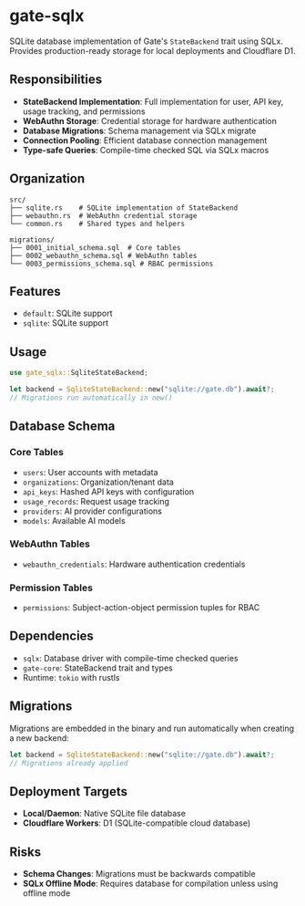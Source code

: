 # gate-sqlx

SQLite database implementation of Gate's `StateBackend` trait using SQLx. Provides production-ready storage for local deployments and Cloudflare D1.

## Responsibilities

- **StateBackend Implementation**: Full implementation for user, API key, usage tracking, and permissions
- **WebAuthn Storage**: Credential storage for hardware authentication
- **Database Migrations**: Schema management via SQLx migrate
- **Connection Pooling**: Efficient database connection management
- **Type-safe Queries**: Compile-time checked SQL via SQLx macros

## Organization

```
src/
├── sqlite.rs    # SQLite implementation of StateBackend
├── webauthn.rs  # WebAuthn credential storage
└── common.rs    # Shared types and helpers

migrations/
├── 0001_initial_schema.sql  # Core tables
├── 0002_webauthn_schema.sql # WebAuthn tables
└── 0003_permissions_schema.sql # RBAC permissions
```

## Features

- `default`: SQLite support
- `sqlite`: SQLite support

## Usage

```rust
use gate_sqlx::SqliteStateBackend;

let backend = SqliteStateBackend::new("sqlite://gate.db").await?;
// Migrations run automatically in new()
```

## Database Schema

### Core Tables
- `users`: User accounts with metadata
- `organizations`: Organization/tenant data
- `api_keys`: Hashed API keys with configuration
- `usage_records`: Request usage tracking
- `providers`: AI provider configurations
- `models`: Available AI models

### WebAuthn Tables
- `webauthn_credentials`: Hardware authentication credentials

### Permission Tables
- `permissions`: Subject-action-object permission tuples for RBAC

## Dependencies

- `sqlx`: Database driver with compile-time checked queries
- `gate-core`: StateBackend trait and types
- Runtime: `tokio` with rustls

## Migrations

Migrations are embedded in the binary and run automatically when creating a new backend:
```rust
let backend = SqliteStateBackend::new("sqlite://gate.db").await?;
// Migrations already applied
```

## Deployment Targets

- **Local/Daemon**: Native SQLite file database
- **Cloudflare Workers**: D1 (SQLite-compatible cloud database)

## Risks

- **Schema Changes**: Migrations must be backwards compatible
- **SQLx Offline Mode**: Requires database for compilation unless using offline mode